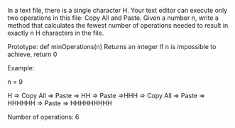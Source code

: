 In a text file, there is a single character H. Your text editor can execute only two operations in this file: Copy All and Paste. Given a number n, write a method that calculates the fewest number of operations needed to result in exactly n H characters in the file.

Prototype: def minOperations(n)
Returns an integer
If n is impossible to achieve, return 0

Example:

n = 9

H => Copy All => Paste => HH => Paste =>HHH => Copy All => Paste => HHHHHH => Paste => HHHHHHHHH

Number of operations: 6
